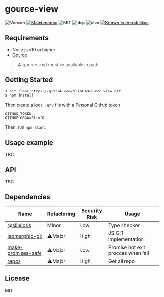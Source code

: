 # gource-view
![Version](https://img.shields.io/badge/dynamic/json.svg?url=https://raw.githubusercontent.com/SlimIO/Gource-view/master/package.json?token=Aeue0P3eryCYRikk9tHZScyXOpqtMvFIks5ca-XwwA%3D%3D&query=$.version&label=Version)
[![Maintenance](https://img.shields.io/badge/Maintained%3F-yes-green.svg)](https://github.com/SlimIO/Gource-view/commit-activity)
![MIT](https://img.shields.io/github/license/mashape/apistatus.svg)
![dep](https://img.shields.io/david/SlimIO/Gource-view.svg)
![size](https://img.shields.io/github/repo-size/SlimIO/Gource-view.svg)
[![Known Vulnerabilities](https://snyk.io/test/github/SlimIO/Gource-view/badge.svg?targetFile=package.json)](https://snyk.io/test/github/SlimIO/Gource-view?targetFile=package.json)

## Requirements
- Node.js v10 or higher
- [Gource](https://gource.io/)

> ⚠️ gource.cmd must be available in path

## Getting Started

```bash
$ git clone https://github.com/SlimIO/Gource-view.git
$ npm install
```

Then create a local `.env` file with a Personal Github token
```
GITHUB_TOKEN=
GITHUB_ORGA=SlimIO
```

Then, run `npm start`.

## Usage example
TBC

## API
TBC

## Dependencies

|Name|Refactoring|Security Risk|Usage|
|---|---|---|---|
|[@slimio/is](https://github.com/SlimIO/is#readme)|Minor|Low|Type checker|
|[isomorphic-git](https://isomorphic-git.org/)|⚠️Major|High|JS GIT implementation|
|[make-promises-safe](https://github.com/mcollina/make-promises-safe#readme)|⚠️Major|Low|Promise not exit procces when fail|
|[repos](https://github.com/jonschlinkert/repos)|⚠️Major|High|Get all repo|

## License
MIT

